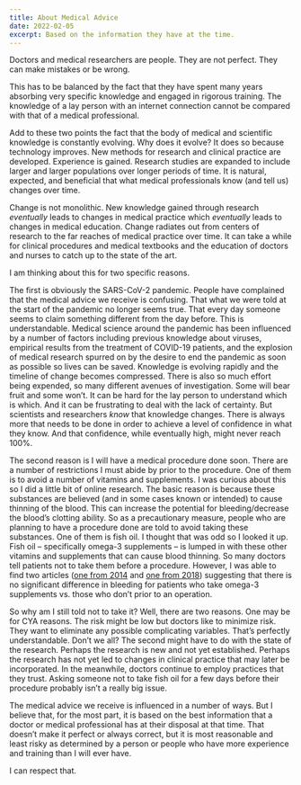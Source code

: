 ```yaml
---
title: About Medical Advice
date: 2022-02-05
excerpt: Based on the information they have at the time.
---
```

<span class="dropcap">D</span>octors and medical researchers are people. They are not perfect. They can make mistakes or be wrong.

This has to be balanced by the fact that they have spent many years absorbing very specific knowledge and engaged in rigorous training. The knowledge of a lay person with an internet connection cannot be compared with that of a medical professional. 

Add to these two points the fact that the body of medical and scientific knowledge is constantly evolving. Why does it evolve? It does so because technology improves. New methods for research and clinical practice are developed. Experience is gained. Research studies are expanded to include larger and larger populations over longer periods of time. It is natural, expected, and beneficial that what medical professionals know (and tell us) changes over time.

Change is not monolithic. New knowledge gained through research *eventually* leads to changes in medical practice which *eventually* leads to changes in medical education. Change radiates out from centers of research to the far reaches of medical practice over time. It can take a while for clinical procedures and medical textbooks and the education of doctors and nurses to catch up to the state of the art.

I am thinking about this for two specific reasons.

The first is obviously the SARS-CoV-2 pandemic. People have complained that the medical advice we receive is confusing. That what we were told at the start of the pandemic no longer seems true. That every day someone seems to claim something different from the day before. This is understandable. Medical science around the pandemic has been influenced by a number of factors including previous knowledge about viruses, empirical results from the treatment of COVID-19 patients, and the explosion of medical research spurred on by the desire to end the pandemic as soon as possible so lives can be saved. Knowledge is evolving rapidly and the timeline of change becomes compressed. There is also so much effort being expended, so many different avenues of investigation. Some will bear fruit and some won’t. It can be hard for the lay person to understand which is which. And it can be frustrating to deal with the lack of certainty. But scientists and researchers *know* that knowledge changes. There is always more that needs to be done in order to achieve a level of confidence in what they know. And that confidence, while eventually high, might never reach 100%.

The second reason is I will have a medical procedure done soon. There are a number of restrictions I must abide by prior to the procedure. One of them is to avoid a number of vitamins and supplements. I was curious about this so I did a little bit of online research. The basic reason is because these substances are believed (and in some cases known or intended) to cause thinning of the blood. This can increase the potential for bleeding/decrease the blood’s clotting ability. So as a precautionary measure, people who are planning to have a procedure done are told to avoid taking these substances. One of them is fish oil. I thought that was odd so I looked it up. Fish oil – specifically omega-3 supplements – is lumped in with these other vitamins and supplements that can cause blood thinning. So many doctors tell patients not to take them before a procedure. However, I was able to find two articles ([one from 2014](https://journals.lww.com/ajg/fulltext/2014/10002/fish_oil_and_the_risk_of_post_polypectomy.2238.aspx) and [one from 2018](https://www.ncbi.nlm.nih.gov/pmc/articles/PMC6376981/)) suggesting that there is no significant difference in bleeding for patients who take omega-3 supplements vs. those who don’t prior to an operation.

So why am I still told not to take it? Well, there are two reasons. One may be for CYA reasons. The risk might be low but doctors like to minimize risk. They want to eliminate any possible complicating variables. That’s perfectly understandable. Don’t we all? The second might have to do with the state of the research. Perhaps the research is new and not yet established. Perhaps the research has not yet led to changes in clinical practice that may later be incorporated. In the meanwhile, doctors continue to employ practices that they trust. Asking someone not to take fish oil for a few days before their procedure probably isn’t a really big issue.

The medical advice we receive is influenced in a number of ways. But I believe that, for the most part, it is based on the best information that a doctor or medical professional has at their disposal at that time. That doesn’t make it perfect or always correct, but it is most reasonable and least risky as determined by a person or people who have more experience and training than I will ever have.

I can respect that.

